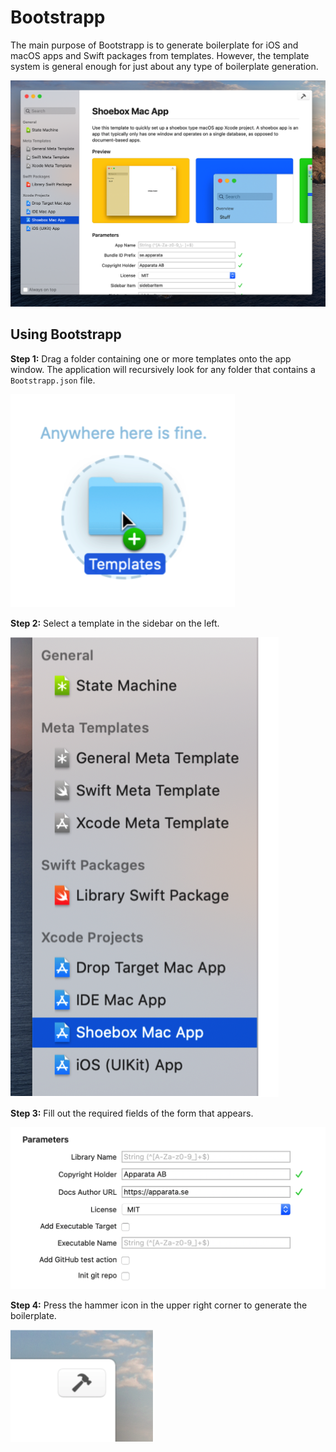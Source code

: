 
# Bootstrapp

The main purpose of Bootstrapp is to generate boilerplate for iOS and macOS apps and Swift packages from templates. However, the template system is general enough for just about any type of boilerplate generation.

![Bootstrapp main window](docs/images/ShoeboxMacApp.png?raw=true)

## Using Bootstrapp

**Step 1:** Drag a folder containing one or more templates onto the app window. The application will recursively look for any folder that contains a `Bootstrapp.json` file.

![](docs/images/DraggingTemplates.png?raw=true)

**Step 2:** Select a template in the sidebar on the left.

![](docs/images/SidebarTemplates.png?raw=true)

**Step 3:** Fill out the required fields of the form that appears.

![](docs/images/ParametersForm.png?raw=true)

**Step 4:** Press the hammer icon in the upper right corner to generate the boilerplate.

![](docs/images/Hammer.png?raw=true)
